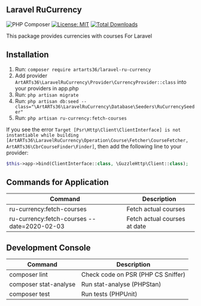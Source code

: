 ## Laravel RuCurrency

![PHP Composer](https://github.com/ArtARTs36/laravel-ru-currency/workflows/Testing/badge.svg?branch=master)
[![License: MIT](https://img.shields.io/badge/License-MIT-yellow.svg)](https://opensource.org/licenses/MIT)
<a href="https://poser.pugx.org/artarts36/laravel-ru-currency/d/total.svg">
<img src="https://poser.pugx.org/artarts36/laravel-ru-currency/d/total.svg" alt="Total Downloads">
</a>

This package provides currencies with courses For Laravel

## Installation

1. Run: `composer require artarts36/laravel-ru-currency`
2. Add provider `ArtARTs36\LaravelRuCurrency\Provider\CurrencyProvider::class` into your providers in app.php
3. Run: `php artisan migrate`
4. Run: `php artisan db:seed --class="\ArtARTs36\LaravelRuCurrency\Database\Seeders\RuCurrencySeeder"`
5. Run: `php artisan ru-currency:fetch-courses`

If you see the error `Target [Psr\Http\Client\ClientInterface] is not instantiable while building [ArtARTs36\LaravelRuCurrency\Operation\Course\Fetcher\CourseFetcher, ArtARTs36\CbrCourseFinder\Finder]`, then add the following line to your provider:
```php
$this->app->bind(ClientInterface::class, \GuzzleHttp\Client::class);
```

## Commands for Application

| Command                                     | Description                  |
|---------------------------------------------|------------------------------|
| ru-currency:fetch-courses                   | Fetch actual courses         |
| ru-currency:fetch-courses --date=2020-02-03 | Fetch actual courses at date |

## Development Console

| Command               | Description                        |
|-----------------------|------------------------------------|
| composer lint         | Check code on PSR (PHP CS Sniffer) |
| composer stat-analyse | Run stat-analyse (PHPStan)         |
| composer test         | Run tests (PHPUnit)                |
